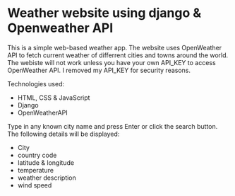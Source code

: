# Weather website using django & Openweather API

This is a simple web-based weather app. The website uses OpenWeather API to fetch current weather of differrent cities and towns around the world.
The webiste will not work unless you have your own API_KEY to access OpenWeather API. I removed my API_KEY for security reasons.

Technologies used:
  - HTML, CSS & JavaScript
  - Django
  - OpenWeatherAPI
 
 Type in any known city name and press Enter or click the search button. The following details will be displayed:
  - City
  - country code
  - latitude & longitude
  - temperature
  - weather description 
  - wind speed
